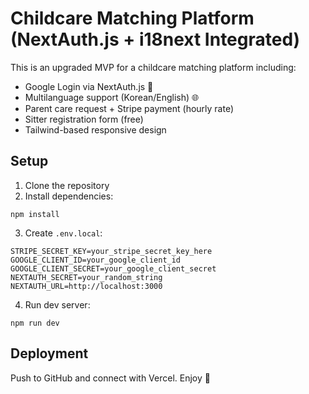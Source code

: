 
# Childcare Matching Platform (NextAuth.js + i18next Integrated)

This is an upgraded MVP for a childcare matching platform including:

- Google Login via NextAuth.js 🔐
- Multilanguage support (Korean/English) 🌐
- Parent care request + Stripe payment (hourly rate)
- Sitter registration form (free)
- Tailwind-based responsive design

## Setup

1. Clone the repository
2. Install dependencies:

```
npm install
```

3. Create `.env.local`:

```
STRIPE_SECRET_KEY=your_stripe_secret_key_here
GOOGLE_CLIENT_ID=your_google_client_id
GOOGLE_CLIENT_SECRET=your_google_client_secret
NEXTAUTH_SECRET=your_random_string
NEXTAUTH_URL=http://localhost:3000
```

4. Run dev server:

```
npm run dev
```

## Deployment

Push to GitHub and connect with Vercel. Enjoy 🚀
